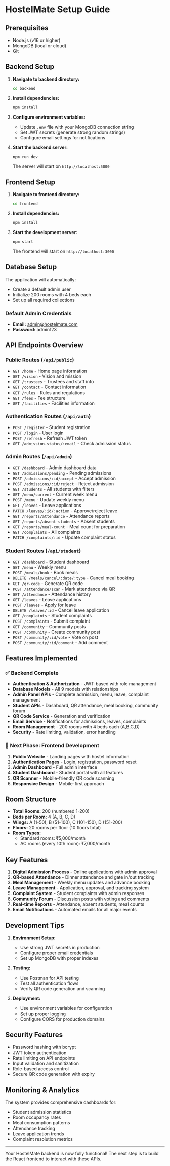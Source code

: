 # HostelMate Setup Guide

## Prerequisites

- Node.js (v16 or higher)
- MongoDB (local or cloud)
- Git

## Backend Setup

1. **Navigate to backend directory:**
   ```bash
   cd backend
   ```

2. **Install dependencies:**
   ```bash
   npm install
   ```

3. **Configure environment variables:**
   - Update `.env` file with your MongoDB connection string
   - Set JWT secrets (generate strong random strings)
   - Configure email settings for notifications

4. **Start the backend server:**
   ```bash
   npm run dev
   ```

   The server will start on `http://localhost:5000`

## Frontend Setup

1. **Navigate to frontend directory:**
   ```bash
   cd frontend
   ```

2. **Install dependencies:**
   ```bash
   npm install
   ```

3. **Start the development server:**
   ```bash
   npm start
   ```

   The frontend will start on `http://localhost:3000`

## Database Setup

The application will automatically:
- Create a default admin user
- Initialize 200 rooms with 4 beds each
- Set up all required collections

### Default Admin Credentials
- **Email:** admin@hostelmate.com
- **Password:** admin123

## API Endpoints Overview

### Public Routes (`/api/public`)
- `GET /home` - Home page information
- `GET /vision` - Vision and mission
- `GET /trustees` - Trustees and staff info
- `GET /contact` - Contact information
- `GET /rules` - Rules and regulations
- `GET /fees` - Fee structure
- `GET /facilities` - Facilities information

### Authentication Routes (`/api/auth`)
- `POST /register` - Student registration
- `POST /login` - User login
- `POST /refresh` - Refresh JWT token
- `GET /admission-status/:email` - Check admission status

### Admin Routes (`/api/admin`)
- `GET /dashboard` - Admin dashboard data
- `GET /admissions/pending` - Pending admissions
- `POST /admissions/:id/accept` - Accept admission
- `POST /admissions/:id/reject` - Reject admission
- `GET /students` - All students with filters
- `GET /menu/current` - Current week menu
- `POST /menu` - Update weekly menu
- `GET /leaves` - Leave applications
- `PATCH /leaves/:id/:action` - Approve/reject leave
- `GET /reports/attendance` - Attendance reports
- `GET /reports/absent-students` - Absent students
- `GET /reports/meal-count` - Meal count for preparation
- `GET /complaints` - All complaints
- `PATCH /complaints/:id` - Update complaint status

### Student Routes (`/api/student`)
- `GET /dashboard` - Student dashboard
- `GET /menu` - Weekly menu
- `POST /meals/book` - Book meals
- `DELETE /meals/cancel/:date/:type` - Cancel meal booking
- `GET /qr-code` - Generate QR code
- `POST /attendance/scan` - Mark attendance via QR
- `GET /attendance` - Attendance history
- `GET /leaves` - Leave applications
- `POST /leaves` - Apply for leave
- `DELETE /leaves/:id` - Cancel leave application
- `GET /complaints` - Student complaints
- `POST /complaints` - Submit complaint
- `GET /community` - Community posts
- `POST /community` - Create community post
- `POST /community/:id/vote` - Vote on post
- `POST /community/:id/comment` - Add comment

## Features Implemented

### ✅ Backend Complete
- **Authentication & Authorization** - JWT-based with role management
- **Database Models** - All 9 models with relationships
- **Admin Panel APIs** - Complete admission, menu, leave, complaint management
- **Student APIs** - Dashboard, QR attendance, meal booking, community forum
- **QR Code Service** - Generation and verification
- **Email Service** - Notifications for admissions, leaves, complaints
- **Room Management** - 200 rooms with 4 beds each (A,B,C,D)
- **Security** - Rate limiting, validation, error handling

### 🎯 Next Phase: Frontend Development
1. **Public Website** - Landing pages with hostel information
2. **Authentication Pages** - Login, registration, password reset
3. **Admin Dashboard** - Full admin interface
4. **Student Dashboard** - Student portal with all features
5. **QR Scanner** - Mobile-friendly QR code scanning
6. **Responsive Design** - Mobile-first approach

## Room Structure

- **Total Rooms:** 200 (numbered 1-200)
- **Beds per Room:** 4 (A, B, C, D)
- **Wings:** A (1-50), B (51-100), C (101-150), D (151-200)
- **Floors:** 20 rooms per floor (10 floors total)
- **Room Types:** 
  - Standard rooms: ₹5,000/month
  - AC rooms (every 10th room): ₹7,000/month

## Key Features

1. **Digital Admission Process** - Online applications with admin approval
2. **QR-based Attendance** - Dinner attendance and gate in/out tracking
3. **Meal Management** - Weekly menu updates and advance booking
4. **Leave Management** - Application, approval, and tracking system
5. **Complaint System** - Student complaints with admin responses
6. **Community Forum** - Discussion posts with voting and comments
7. **Real-time Reports** - Attendance, absent students, meal counts
8. **Email Notifications** - Automated emails for all major events

## Development Tips

1. **Environment Setup:**
   - Use strong JWT secrets in production
   - Configure proper email credentials
   - Set up MongoDB with proper indexes

2. **Testing:**
   - Use Postman for API testing
   - Test all authentication flows
   - Verify QR code generation and scanning

3. **Deployment:**
   - Use environment variables for configuration
   - Set up proper logging
   - Configure CORS for production domains

## Security Features

- Password hashing with bcrypt
- JWT token authentication
- Rate limiting on API endpoints
- Input validation and sanitization
- Role-based access control
- Secure QR code generation with expiry

## Monitoring & Analytics

The system provides comprehensive dashboards for:
- Student admission statistics
- Room occupancy rates
- Meal consumption patterns
- Attendance tracking
- Leave application trends
- Complaint resolution metrics

---

Your HostelMate backend is now fully functional! The next step is to build the React frontend to interact with these APIs.
